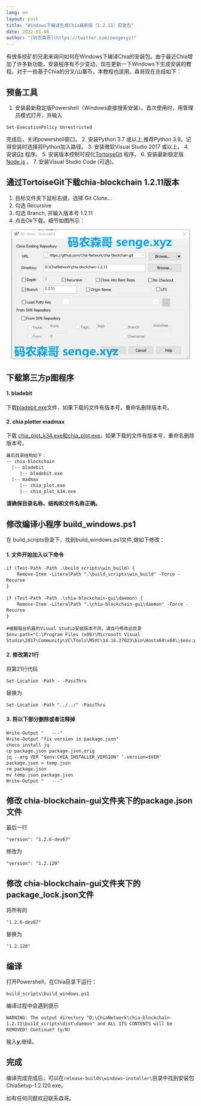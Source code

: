 ```yaml
---
lang: en
layout: post
title: "Windows下编译生成Chia最新版（1.2.11）安装包"
date: 2022-01-06
author: "[码农森哥](https://twitter.com/sengexyz)"
---
```


有很多挖矿的兄弟来询问如何在Windows下编译Chia的安装包。由于最近Chia增加了许多新功能，安装程序有不少变动，现在更新一下Windows下生成安装的教程。对于一些基于Chia的分叉/山寨币，本教程也适用。森哥现在总结如下：


## 预备工具
1. 安装最新稳定版Powershell（Windows直接搜索安装）。首次使用时，用管理员模式打开，并输入 

```batch
Set-ExecutionPolicy Unrestricted
```
完成后，关闭powershell窗口。
2. 安装Python 3.7 或以上,推荐Python 3.9。记得安装时选择将Python加入路径。 
3. 安装微软Visual Studio 2017 或以上。
4. 安装[Git](https://git-scm.com/) 程序。
5. 安装版本控制可视化[TortoiseGit](https://tortoisegit.org/) 程序。
6. 安装最新稳定版[Node.js](https://nodejs.org) 。
7. 安装Visual Studio Code (可选)。


## 通过TortoiseGit下载chia-blockchain 1.2.11版本
1. 目标文件夹下鼠标右键，选择 Git Clone...
2. 勾选 Recursive
3. 勾选 Branch, 并输入版本号 1.2.11
4. 点击Ok下载。细节如图所示：
<p align="center">
  <img src="/assets/blog/git_chia_settings.png" alt="Git settings for Chia" width="480">
</p>


## 下载第三方p图程序

#### 1. bladebit
下载[bladebit.exe](https://github.com/Chia-Network/bladebit)文件，如果下载的文件有版本号，重命名删除版本号。

#### 2. chia plotter madmax
下载 [chia_plot_k34.exe和chia_plot.exe](https://github.com/Chia-Network/chia-plotter-madmax)。如果下载的文件有版本号，重命名删除版本号。

```batch
最后目录结构如下：
-- chia-blockchain
  |-- bladebit
     |-- bladebit.exe
  |-- madmax
     |-- chia_plot.exe
     |-- chia_plot_k34.exe
```

**请确保目录名称、结构和文件名称正确。**

## 修改编译小程序 build_windows.ps1
在 build_scripts目录下，找到build_windows.ps1文件,做如下修改：

#### 1. 文件开始加入以下命令 

```batch
if (Test-Path -Path .\build_scripts\win_build) {
    Remove-Item -LiteralPath ".\build_scripts\win_build" -Force -Recurse
}

if (Test-Path -Path .\chia-blockchain-gui\daemon) {
    Remove-Item -LiteralPath ".\chia-blockchain-gui\daemon" -Force -Recurse
}

#根据每台机器的Visual Studio安装版本不同，请自行修改此目录
$env:path="C:\Program Files (x86)\Microsoft Visual Studio\2017\Community\VC\Tools\MSVC\14.16.27023\bin\Hostx64\x64\;$env:path"
```

#### 2. 修改第21行 
将第21行代码
```batch
Set-Location -Path - -PassThru 
``` 

替换为 

```batch
Set-Location -Path "../../" -PassThru 
```

#### 3. 将以下部分删除或者注释掉

```batch
Write-Output "   ---"
Write-Output "fix version in package.json"
choco install jq
cp package.json package.json.orig
jq --arg VER "$env:CHIA_INSTALLER_VERSION" '.version=$VER' package.json > temp.json
rm package.json
mv temp.json package.json
Write-Output "   ---"
```

## 修改 chia-blockchain-gui文件夹下的package.json文件
最后一行
```batch
"version": "1.2.6-dev67"
``` 

修改为 
```batch
"version": "1.2.120"
```


## 修改 chia-blockchain-gui文件夹下的package_lock.json文件
将所有的 
```
"1.2.6-dev67"
```
替换为
```
"1.2.120"
```


## 编译

打开Powershell，在Chia目录下运行：

```batch
build_scripts\build_windows.ps1
```

编译过程中会遇到提示
```batch
WARNING: The output directory "D:\ChiaNetwork\chia-blockchain-1.2.11\build_scripts\dist\daemon" and ALL ITS CONTENTS will be REMOVED! Continue? (y/N)
```
输入**y**,继续。

## 完成
编译完成完成后，可以在```release-builds\windows-installer\```目录中找到安装包ChiaSetup-1.2.120.exe。


如有任何问题欢迎联系森哥。


